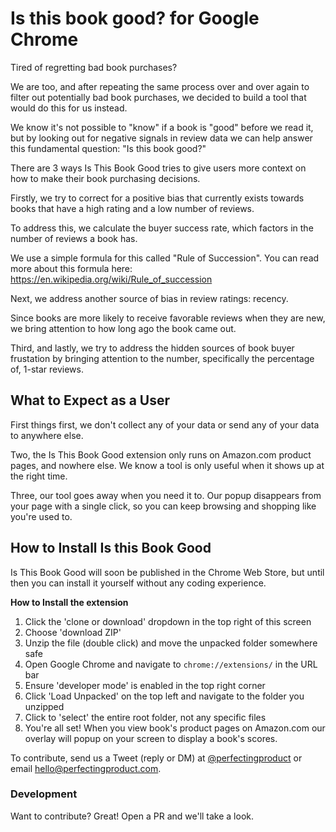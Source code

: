 # Is this book good? for Google Chrome

Tired of regretting bad book purchases?

We are too, and after repeating the same process over and over again to filter out potentially bad book purchases, we decided to build a tool that would do this for us instead.

We know it's not possible to "know" if a book is "good" before we read it, but by looking out for negative signals in review data we can help answer this fundamental question: "Is this book good?"

There are 3 ways Is This Book Good tries to give users more context on how to make their book purchasing decisions.

Firstly, we try to correct for a positive bias that currently exists towards books that have a high rating and a low number of reviews.

To address this, we calculate the buyer success rate, which factors in the number of reviews a book has.

We use a simple formula for this called "Rule of Succession". You can read more about this formula here: https://en.wikipedia.org/wiki/Rule_of_succession

Next, we address another source of bias in review ratings: recency.

Since books are more likely to receive favorable reviews when they are new, we bring attention to how long ago the book came out.

Third, and lastly, we try to address the hidden sources of book buyer frustation by bringing attention to the number, specifically the percentage of, 1-star reviews.

## What to Expect as a User

First things first, we don't collect any of your data or send any of your data to anywhere else.

Two, the Is This Book Good extension only runs on Amazon.com product pages, and nowhere else. We know a tool is only useful when it shows up at the right time.

Three, our tool goes away when you need it to. Our popup disappears from your page with a single click, so you can keep browsing and shopping like you're used to.

## How to Install Is this Book Good
Is This Book Good will soon be published in the Chrome Web Store, but until then you can install it yourself without any coding experience.

**How to Install the extension**

1. Click the 'clone or download' dropdown in the top right of this screen
2. Choose 'download ZIP'
3. Unzip the file (double click) and move the unpacked folder somewhere safe
4. Open Google Chrome and navigate to `chrome://extensions/` in the URL bar
5. Ensure 'developer mode' is enabled in the top right corner
6. Click 'Load Unpacked' on the top left and navigate to the folder you unzipped
7. Click to 'select' the entire root folder, not any specific files
8. You're all set! When you view book's product pages on Amazon.com our overlay will popup on your screen to display a book's scores.

To contribute, send us a Tweet (reply or DM) at [@perfectingproduct](https://twitter.com/perfectingproduct) or email hello@perfectingproduct.com.

### Development

Want to contribute? Great! Open a PR and we'll take a look.
